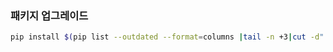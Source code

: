 ### 패키지 업그레이드

```bash
pip install $(pip list --outdated --format=columns |tail -n +3|cut -d" " -f1) --upgrade
```